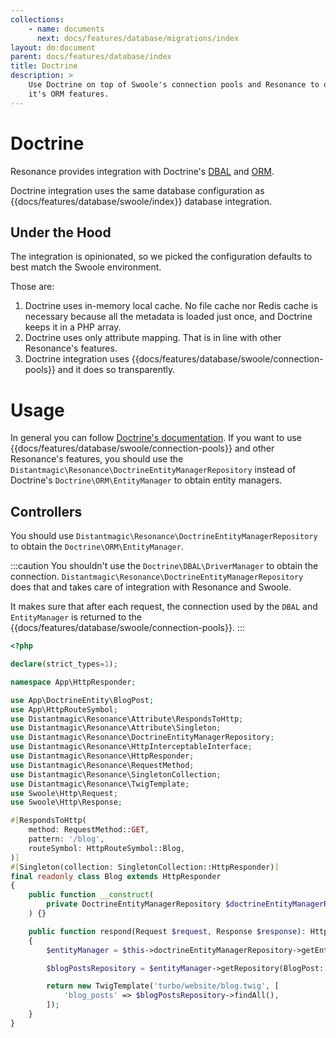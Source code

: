 ```yaml
---
collections: 
    - name: documents
      next: docs/features/database/migrations/index
layout: dm:document
parent: docs/features/database/index
title: Doctrine
description: >
    Use Doctrine on top of Swoole's connection pools and Resonance to obtain
    it's ORM features.
---
```


# Doctrine

Resonance provides integration with Doctrine's 
[DBAL](https://www.doctrine-project.org/projects/dbal.html)
and [ORM](https://www.doctrine-project.org/projects/orm.html). 

Doctrine integration uses the same database configuration as 
{{docs/features/database/swoole/index}} database integration.

## Under the Hood

The integration is opinionated, so we picked the configuration defaults to best 
match the Swoole environment.

Those are:

1. Doctrine uses in-memory local cache. No file cache nor Redis cache is 
    necessary because all the metadata is loaded just once, and Doctrine keeps 
    it in a PHP array.
2. Doctrine uses only attribute mapping. That is in line with other 
    Resonance's features.
3. Doctrine integration uses {{docs/features/database/swoole/connection-pools}}
    and it does so transparently.

# Usage

In general you can follow 
[Doctrine's documentation](https://www.doctrine-project.org/projects/orm). 
If you want to use {{docs/features/database/swoole/connection-pools}} and
other Resonance's features, you should use the 
`Distantmagic\Resonance\DoctrineEntityManagerRepository` instead of 
Doctrine's `Doctrine\ORM\EntityManager` to obtain entity managers.

## Controllers

You should use `Distantmagic\Resonance\DoctrineEntityManagerRepository` to 
obtain the `Doctrine\ORM\EntityManager`. 

:::caution
You shouldn't use the `Doctrine\DBAL\DriverManager` to obtain the connection.
`Distantmagic\Resonance\DoctrineEntityManagerRepository` does that and takes 
care of integration with Resonance and Swoole.

It makes sure that after each request, the connection used by the `DBAL`
and `EntityManager`
is returned to the {{docs/features/database/swoole/connection-pools}}.
:::

```php
<?php

declare(strict_types=1);

namespace App\HttpResponder;

use App\DoctrineEntity\BlogPost;
use App\HttpRouteSymbol;
use Distantmagic\Resonance\Attribute\RespondsToHttp;
use Distantmagic\Resonance\Attribute\Singleton;
use Distantmagic\Resonance\DoctrineEntityManagerRepository;
use Distantmagic\Resonance\HttpInterceptableInterface;
use Distantmagic\Resonance\HttpResponder;
use Distantmagic\Resonance\RequestMethod;
use Distantmagic\Resonance\SingletonCollection;
use Distantmagic\Resonance\TwigTemplate;
use Swoole\Http\Request;
use Swoole\Http\Response;

#[RespondsToHttp(
    method: RequestMethod::GET,
    pattern: '/blog',
    routeSymbol: HttpRouteSymbol::Blog,
)]
#[Singleton(collection: SingletonCollection::HttpResponder)]
final readonly class Blog extends HttpResponder
{
    public function __construct(
        private DoctrineEntityManagerRepository $doctrineEntityManagerRepository,
    ) {}

    public function respond(Request $request, Response $response): HttpInterceptableInterface
    {
        $entityManager = $this->doctrineEntityManagerRepository->getEntityManager($request);

        $blogPostsRepository = $entityManager->getRepository(BlogPost::class);

        return new TwigTemplate('turbo/website/blog.twig', [
            'blog_posts' => $blogPostsRepository->findAll(),
        ]);
    }
}
```

